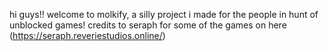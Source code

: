 hi guys!! welcome to molkify, a silly project i made for the people in hunt of unblocked games!
credits to seraph for some of the games on here (https://seraph.reveriestudios.online/)
